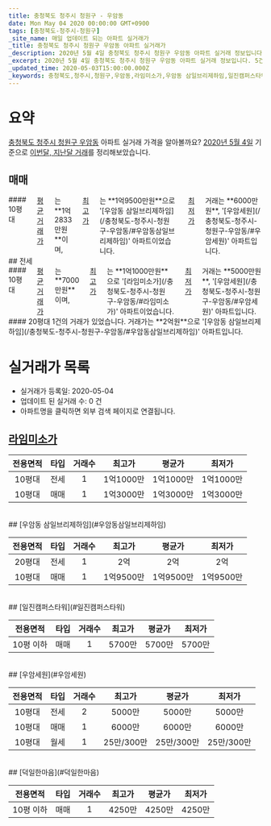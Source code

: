 ```yaml
---
title: 충청북도 청주시 청원구 - 우암동
date: Mon May 04 2020 00:00:00 GMT+0900
tags: [충청북도-청주시-청원구]
_site_name: 매일 업데이트 되는 아파트 실거래가
_title: 충청북도 청주시 청원구 우암동 아파트 실거래가
_description: 2020년 5월 4일 충청북도 청주시 청원구 우암동 아파트 실거래 정보입니다. 5건 아파트 정보가 있습니다.
_excerpt: 2020년 5월 4일 충청북도 청주시 청원구 우암동 아파트 실거래 정보입니다. 5건 아파트 정보가 있습니다.
_updated_time: 2020-05-03T15:00:00.000Z
_keywords: 충청북도,청주시,청원구,우암동,라임미소가,우암동 삼일브리제하임,일진캠퍼스타워,우암세원,덕일한마음
---
```





# 요약
<ins>충청북도 청주시 청원구 우암동</ins> 아파트 실거래 가격을 알아볼까요? <ins>2020년 5월 4일</ins> 기준으로 <ins>이번달, 지난달 거래</ins>를 정리해보았습니다.

## 매매
<div class="container">
<div class="twelve columns" markdown="1">
#### 10평대
<ins>평균 거래가</ins>는 **1억2833만원**이며, <ins>최고가</ins>는 **1억9500만원**으로 '[우암동 삼일브리제하임](/충청북도-청주시-청원구-우암동/#우암동삼일브리제하임)' 아파트이었습니다. <ins>최저가</ins> 거래는 **6000만원**, '[우암세원](/충청북도-청주시-청원구-우암동/#우암세원)' 아파트입니다.
</div>
</div>
## 전세
<div class="container">
<div class="six columns" markdown="1">
#### 10평대
<ins>평균 거래가</ins>는 **7000만원**이며, <ins>최고가</ins>는 **1억1000만원**으로 '[라임미소가](/충청북도-청주시-청원구-우암동/#라임미소가)' 아파트이었습니다. <ins>최저가</ins> 거래는 **5000만원**, '[우암세원](/충청북도-청주시-청원구-우암동/#우암세원)' 아파트입니다.
</div>
<div class="six columns" markdown="1">
#### 20평대
1건의 거래가 있었습니다. 거래가는 **2억원**으로 '[우암동 삼일브리제하임](/충청북도-청주시-청원구-우암동/#우암동삼일브리제하임)' 아파트입니다.
</div>
</div>



# 실거래가 목록
- 실거래가 등록일: 2020-05-04
- 업데이트 된 실거래 수: 0 건
- 아파트명을 클릭하면 외부 검색 페이지로 연결됩니다.

## [라임미소가](#라임미소가)

|전용면적|타입|거래수|최고가|평균가|최저가|
|:---:|:---:|:---:|:---:|:---:|:---:|
|10평대|<span class="deal-type-2">전세</span>|1|1억1000만|1억1000만|1억1000만|
|10평대|<span class="deal-type-1">매매</span>|1|1억3000만|1억3000만|1억3000만|

<br/>
## [우암동 삼일브리제하임](#우암동삼일브리제하임)

|전용면적|타입|거래수|최고가|평균가|최저가|
|:---:|:---:|:---:|:---:|:---:|:---:|
|20평대|<span class="deal-type-2">전세</span>|1|2억|2억|2억|
|10평대|<span class="deal-type-1">매매</span>|1|1억9500만|1억9500만|1억9500만|

<br/>
## [일진캠퍼스타워](#일진캠퍼스타워)

|전용면적|타입|거래수|최고가|평균가|최저가|
|:---:|:---:|:---:|:---:|:---:|:---:|
|10평 이하|<span class="deal-type-1">매매</span>|1|5700만|5700만|5700만|

<br/>
## [우암세원](#우암세원)

|전용면적|타입|거래수|최고가|평균가|최저가|
|:---:|:---:|:---:|:---:|:---:|:---:|
|10평대|<span class="deal-type-2">전세</span>|2|5000만|5000만|5000만|
|10평대|<span class="deal-type-1">매매</span>|1|6000만|6000만|6000만|
|10평대|<span class="deal-type-3">월세</span>|1|25만/300만|25만/300만|25만/300만|

<br/>
## [덕일한마음](#덕일한마음)

|전용면적|타입|거래수|최고가|평균가|최저가|
|:---:|:---:|:---:|:---:|:---:|:---:|
|10평 이하|<span class="deal-type-1">매매</span>|1|4250만|4250만|4250만|

<br/>



